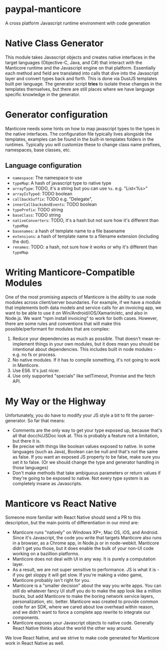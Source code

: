 paypal-manticore
================

A cross platform Javascript runtime environment with code generation

Native Class Generator
======================
This module takes Javascript objects and creates native interfaces in the target languages
(Objective-C, Java, and C#) that interact with the Manticore runtime and the Javascript engine on that platform.
Essentially each method and field are translated into calls that dive into the Javascript layer and convert types
back and forth. This is done via DustJS templates built per language. The generator script **tries** to
isolate these changes in the templates themselves, but there are still places where we have language specific
knowledge in the generator.

Generator configuration
=======================
Manticore needs some hints on how to map javascript types to the types in the native interfaces. The configuration
file typically lives alongside the templates, examples can be found in the built-in templates folders in the runtimes.
Typically you will customize these to change class name prefixes, namespaces, base classes, etc.

Language configuration
----------------------
* `namespace`: The namespace to use
* `typeMap`: A hash of javascript type to native type
* `arrayType`: TODO, it's a string but you can use `%s`. e.g. "List<%s>"
* `arrayIsTyped`: TODO boolean
* `callbackSuffix`: TODO e.g. "Delegate",
* `innerCallbacksAndEvents`: TODO boolean
* `typePrefix`: TODO string
* `baseClass`: TODO string
* `nativeConverters`: TODO, it's a hash but not sure how it's different than `typeMap`
* `basenames`: a hash of template name to a file basename
* `extensions`: a hash of template name to a filename extension (including the dot).
* `renames`: TODO: a hash, not sure how it works or why it's different than `typeMap`

Writing Manticore-Compatible Modules
====================================
One of the most promising aspects of Manticore is the ability to use node modules across client/server boundaries. For
example, if we have a module that implements both data models and service calls for an invoicing app, we want to be able to
use it on Win/Android/iOS/Xamarin/etc, and also in Node.js. We want "npm install invoicing" to work for
both cases. However, there are some rules and conventions that will make this possible/performant for modules that are complex:

1. Reduce your dependencies as much as possible. That doesn't mean re-implement things in your own modules, but it does
mean you should be intentional about dependencies. This includes built in node modules - e.g. no fs or process.
2. No native modules. If it has to compile something, it's not going to work in Manticore.
3. Use ES6. It's just nicer.
4. Use only supported "specials" like setTimeout, Promise and the fetch API.

My Way or the Highway
=====================
Unfortunately, you do have to modify your JS style a bit to fit the parser-generator. So far that means:

* Comments are the only way to get your type exposed up, because that's all that docchi/JSDoc look at. This is
probably a feature not a limitation, but there it is.
* Be precise with things like boolean values exposed to native. In some languages (such as Java),
Boolean can be null and that's not the same as false. If you want an exposed JS property to be false, make
sure you set it to false. (Or we should change the type and generator handling in those languages)
* Don't make methods that take ambiguous parameters or return values if they're going to be exposed to
native. Not every type system is as completely insane as Javascripts.

Manticore vs React Native
=========================

Someone more familiar with React Native should send a PR to this description, but
the main points of differentiation in our mind are:

* Manticore runs "natively" on Windows XP+, Mac OS, iOS, and Android. Since it's Javascript,
the code you write that targets Manticore also runs in a browser, as a Chrome app,
in Node.js or in node-webkit. Manticore didn't get you those, but it does enable
the bulk of your non-UI code working on a bazillion platforms.
* Manticore does not deal with UI in any way. It is purely a computation layer.
* As a result, we are not super sensitive to performance. JS is what it is - if you get sloppy
it will get slow. If you're making a video game, Manticore probably isn't right for you.
* Manticore is a "smaller decision" about the way you write apps. You can still do
whatever fancy UI stuff you do to make the app look like a million bucks, but add Manticore
to make the boring network service layers, personalization, etc. better. Manticore was created
to provide common code for an SDK, where we cared about low overhead within reason, and we
didn't want to force a complete app rewrite to integrate our components.
* Manticore exposes your Javascript objects to native code. Generally React Native thinks
about the world the other way around.

We love React Native, and we strive to make code generated for Manticore work in React Native
as well.